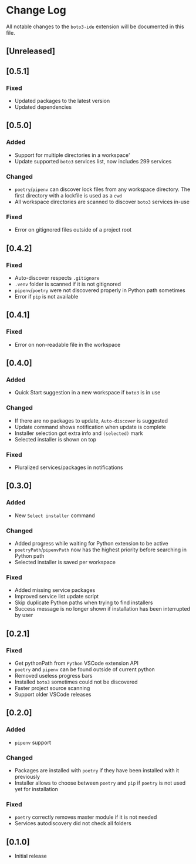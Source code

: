 # Change Log

All notable changes to the `boto3-ide` extension will be documented in this file.

## [Unreleased]

## [0.5.1]
### Fixed
- Updated packages to the latest version
- Updated dependencies

## [0.5.0]
### Added
- Support for multiple directories in a workspace'
- Update supported `boto3` services list, now includes 299 services

### Changed
- `poetry`/`pipenv` can discover lock files from any workspace directory. The first directory with a lockfile is used as a `cwd`
- All workspace directories are scanned to discover `boto3` services in-use

### Fixed
- Error on gitignored files outside of a project root

## [0.4.2]
### Fixed
- Auto-discover respects `.gitignore`
- `.venv` folder is scanned if it is not gitignored
- `pipenv`/`poetry` were not discovered properly in Python path sometimes
- Error if `pip` is not available

## [0.4.1]
### Fixed
- Error on non-readable file in the workspace

## [0.4.0]
### Added
- Quick Start suggestion in a new workspace if `boto3` is in use

### Changed
- If there are no packages to update, `Auto-discover` is suggested
- Update command shows notification when update is complete
- Installer selection got extra info and `(selected)` mark
- Selected installer is shown on top

### Fixed
- Pluralized services/packages in notifications

## [0.3.0]
### Added
- New `Select installer` command

### Changed
- Added progress while waiting for Python extension to be active
- `poetryPath`/`pipenvPath` now has the highest priority before searching in Python path
- Selected installer is saved per workspace

### Fixed
- Added missing service packages
- Improved service list update script
- Skip duplicate Python paths when trying to find installers
- Success message is no longer shown if installation has been interrupted by user

## [0.2.1]
### Fixed
- Get pythonPath from `Python` VSCode extension API
- `poetry` and `pipenv` can be found outside of current python
- Removed useless progress bars
- Installed `boto3` sometimes could not be discovered
- Faster project source scanning
- Support older VSCode releases

## [0.2.0]
### Added
- `pipenv` support

### Changed
- Packages are installed with `poetry` if they have been installed with it previously
- Installer allows to choose between `poetry` and `pip` if `poetry` is not used yet for installation

### Fixed
- `poetry` correctly removes master module if it is not needed
- Services autodiscovery did not check all folders

## [0.1.0]
- Initial release
